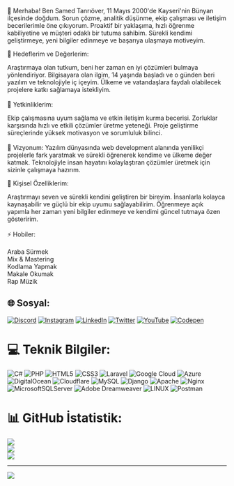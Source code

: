 👋 Merhaba!
Ben Samed Tanrıöver, 11 Mayıs 2000'de Kayseri'nin Bünyan ilçesinde doğdum. Sorun çözme, analitik düşünme, ekip çalışması ve iletişim becerilerimle öne çıkıyorum. Proaktif bir yaklaşıma, hızlı öğrenme kabiliyetine ve müşteri odaklı bir tutuma sahibim. Sürekli kendimi geliştirmeye, yeni bilgiler edinmeye ve başarıya ulaşmaya motiveyim.

🎯 Hedeflerim ve Değerlerim:

Araştırmaya olan tutkum, beni her zaman en iyi çözümleri bulmaya yönlendiriyor.
Bilgisayara olan ilgim, 14 yaşında başladı ve o günden beri yazılım ve teknolojiyle iç içeyim.
Ülkeme ve vatandaşlara faydalı olabilecek projelere katkı sağlamaya istekliyim.<br><br>
💼 Yetkinliklerim:

Ekip çalışmasına uyum sağlama ve etkin iletişim kurma becerisi.
Zorluklar karşısında hızlı ve etkili çözümler üretme yeteneği.
Proje geliştirme süreçlerinde yüksek motivasyon ve sorumluluk bilinci.<br><br>
🚀 Vizyonum:
Yazılım dünyasında web development alanında yenilikçi projelerle fark yaratmak ve sürekli öğrenerek kendime ve ülkeme değer katmak. Teknolojiyle insan hayatını kolaylaştıran çözümler üretmek için sizinle çalışmaya hazırım.

🌱 Kişisel Özelliklerim:

Araştırmayı seven ve sürekli kendini geliştiren bir bireyim.
İnsanlarla kolayca kaynaşabilir ve güçlü bir ekip uyumu sağlayabilirim.
Öğrenmeye açık yapımla her zaman yeni bilgiler edinmeye ve kendimi güncel tutmaya özen gösteririm.<br><br>⚡ Hobiler:<br>
<br>Araba Sürmek
<br>Mix & Mastering
<br>Kodlama Yapmak<br>
Makale Okumak<br>
Rap Müzik


## 🌐 Sosyal:
[![Discord](https://img.shields.io/badge/Discord-%237289DA.svg?logo=discord&logoColor=white)](https://discord.gg/https://discord.gg/SjVN3Hqc4u) [![Instagram](https://img.shields.io/badge/Instagram-%23E4405F.svg?logo=Instagram&logoColor=white)](https://instagram.com/samedtanriover) [![LinkedIn](https://img.shields.io/badge/LinkedIn-%230077B5.svg?logo=linkedin&logoColor=white)](https://linkedin.com/in/smdtnrvr) [![Twitter](https://img.shields.io/badge/Twitter-%231DA1F2.svg?logo=Twitter&logoColor=white)](https://twitter.com/CynSmd) [![YouTube](https://img.shields.io/badge/YouTube-%23FF0000.svg?logo=YouTube&logoColor=white)](https://youtube.com/channel/UCykQjoUKaGdx5dnJse6NX-Q) [![Codepen](https://img.shields.io/badge/Codepen-000000?style=for-the-badge&logo=codepen&logoColor=white)](https://codepen.io/bycyanid) 

# 💻 Teknik Bilgiler:
![C#](https://img.shields.io/badge/c%23-%23239120.svg?style=for-the-badge&logo=c-sharp&logoColor=white) ![PHP](https://img.shields.io/badge/php-%23777BB4.svg?style=for-the-badge&logo=php&logoColor=white) ![HTML5](https://img.shields.io/badge/html5-%23E34F26.svg?style=for-the-badge&logo=html5&logoColor=white) ![CSS3](https://img.shields.io/badge/css3-%231572B6.svg?style=for-the-badge&logo=css3&logoColor=white) ![Laravel](https://img.shields.io/badge/laravel-%23FF2D20.svg?style=for-the-badge&logo=laravel&logoColor=white) ![Google Cloud](https://img.shields.io/badge/Google%20Cloud-%234285F4.svg?style=for-the-badge&logo=google-cloud&logoColor=white) ![Azure](https://img.shields.io/badge/azure-%230072C6.svg?style=for-the-badge&logo=azure-devops&logoColor=white) ![DigitalOcean](https://img.shields.io/badge/DigitalOcean-%230167ff.svg?style=for-the-badge&logo=digitalOcean&logoColor=white) ![Cloudflare](https://img.shields.io/badge/Cloudflare-F38020?style=for-the-badge&logo=Cloudflare&logoColor=white) ![MySQL](https://img.shields.io/badge/mysql-%2300f.svg?style=for-the-badge&logo=mysql&logoColor=white) ![Django](https://img.shields.io/badge/django-%23092E20.svg?style=for-the-badge&logo=django&logoColor=white) ![Apache](https://img.shields.io/badge/apache-%23D42029.svg?style=for-the-badge&logo=apache&logoColor=white) ![Nginx](https://img.shields.io/badge/nginx-%23009639.svg?style=for-the-badge&logo=nginx&logoColor=white) ![MicrosoftSQLServer](https://img.shields.io/badge/Microsoft%20SQL%20Sever-CC2927?style=for-the-badge&logo=microsoft%20sql%20server&logoColor=white) ![Adobe Dreamweaver](https://img.shields.io/badge/Adobe%20Dreamweaver-FF61F6.svg?style=for-the-badge&logo=Adobe%20Dreamweaver&logoColor=white) ![LINUX](https://img.shields.io/badge/Linux-FCC624?style=for-the-badge&logo=linux&logoColor=black) ![Postman](https://img.shields.io/badge/Postman-FF6C37?style=for-the-badge&logo=postman&logoColor=white)
# 📊 GitHub İstatistik:
![](https://github-readme-stats.vercel.app/api?username=ByCyanid&theme=dark&hide_border=false&include_all_commits=false&count_private=false)<br/>
![](https://github-readme-streak-stats.herokuapp.com/?user=ByCyanid&theme=dark&hide_border=false)<br/>
![](https://github-readme-stats.vercel.app/api/top-langs/?username=ByCyanid&theme=dark&hide_border=false&include_all_commits=false&count_private=false&layout=compact)


---
[![](https://visitcount.itsvg.in/api?id=ByCyanid&icon=0&color=0)](https://visitcount.itsvg.in)

<!-- Proudly created with GPRM ( https://gprm.itsvg.in ) -->
